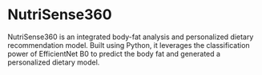 # NutriSense360
NutriSense360 is an integrated body-fat analysis and personalized dietary recommendation model. Built using Python, it leverages the classification power of EfficientNet B0 to predict the body fat and generated a personalized dietary model.


